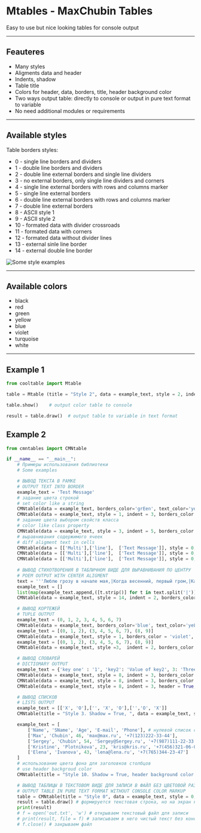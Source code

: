 # Mtables - MaxChubin Tables
Easy to use but nice looking tables for console output
***
## Feauteres
* Many styles
* Aligments data and header
* Indents, shadow
* Table title
* Colors for header, data, borders, title, header background color
* Two ways output table: directly to console or output in pure text format to variable
* No need additional modules or requirements
***
## Available styles
Table borders styles:
* 0 - single line borders and dividers
*	1 - double line borders and dividers
*	2 - double line external borders and single line dividers
*	3 - no external borders, only single line dividers and corners
*	4 - single line external borders with rows and columns marker
*	5 - single line external borders
*	6 - double line external borders with rows and columns marker
*	7 - double line external borders
*	8 - ASCII style 1
*	9 - ASCII style 2
*	10 - formated data with divider crossroads 
*	11 - formated data with corners
*	12 - formated data without divider lines
*	13 - external sinle line border
*	14 - external double line border

![Some style examples](https://downloader.disk.yandex.ru/preview/48b4da814da6b896cc516e01e30f7032d9f305a2911db6049c65017ec798e754/63c5f881/gybyRRz8-BnctoFNloBNdP2FodPtTzNE4YgOEgsKe8l3TUAOyUjC9BilNhOwmZ2dGblCZjR_f5TPO5PHmX2-AQ%3D%3D?uid=0&filename=CNMtables.png&disposition=inline&hash=&limit=0&content_type=image%2Fpng&owner_uid=0&tknv=v2&size=1872x974)


***
## Available colors
* black
* red
* green
* yellow
* blue
* violet
* turquoise
* white
***
## Example 1
```python 
from cooltable import Mtable

table = Mtable (title = "Style 2", data = example_text, style = 2, indent = 1, header = True, alignment = 'center', header_color = 'yellow', shadow_color = 'turquoise', text_color = 'green', borders_color = 'blue', title_color = 'red')

table.show()    # output color table to console

result = table.draw()  # output table to variable in text format
```

## Example 2
```python
from cmntables import CMNtable

if __name__ == "__main__":
	# Примеры использования библиотеки
	# Some examples

	# ВЫВОД ТЕКСТА В РАМКЕ
	# OUTPUT TEXT INTO BORDER
	example_text = 'Test Message'
	# задание цвета строкой
	# set color like a string
	CMNtable(data = example_text, borders_color='grEen', text_color='yeLLow').show()
	CMNtable(data = example_text, style = 1, indent = 3, borders_color = 'grEen', text_color = 'yeLLow').show()
	# задание цвета выбором свойств класса
	# color like class property
	CMNtable(data = example_text, style = 3, indent = 5, borders_color = CMNtable.COLOR_GREEN, text_color = CMNtable.COLOR_YELLOW, shadow_color = CMNtable.COLOR_BLUE).show()
	# выравнивания содержимого ячеек
	# diff aligment text in cells 
	CMNtable(data = [['Multi'],['line'],  ['Text Message']], style = 0, indent = 5, borders_color = CMNtable.COLOR_GREEN, text_color= CMNtable.COLOR_WHITE, alignment = CMNtable.ALIGMENT_LEFT, title = 'Aligment LEFT' ).show()
	CMNtable(data = [['Multi'],['line'],  ['Text Message']], style = 0, indent = 5, borders_color = CMNtable.COLOR_GREEN, text_color = CMNtable.COLOR_YELLOW, shadow_color = CMNtable.COLOR_YELLOW, alignment=CMNtable.ALIGMENT_CENTER, title = 'Aligment CENTER', title_color = CMNtable.COLOR_RED).show()
	CMNtable(data = [['Multi'],['line'],  ['Text Message']], style = 0, indent = 5, borders_color = CMNtable.COLOR_GREEN, text_color = CMNtable.COLOR_YELLOW, shadow_color = CMNtable.COLOR_GREEN, alignment = CMNtable.ALIGMENT_RIGHT, title = 'Aligment RIGHT').show()
	
	# ВЫВОД СТИХОТВОРЕНИЯ В ТАБЛИЧНОМ ВИДЕ ДЛЯ ВЫРАВНИВАНИЯ ПО ЦЕНТРУ
	# POEM OUTPUT WITH CENTER ALIGMENT
	text = '''Люблю грозу в начале мая,|Когда весенний, первый гром,|Как бы резвяся и играя,|Грохочет в небе голубом.|Гремят раскаты молодые,|Вот дождик брызнул, пыль летит,|Повисли перлы дождевые,|И солнце нити золотит.|С горы бежит  проворный,|В лесу не молкнет птичий гам,|И гам лесной и шум нагорный —|Все вторит весело громам.|Ты скажешь: ветреная Геба,|Кормя Зевесова орла,|Громокипящий кубок с неба,|Смеясь, на землю пролила.'''
	example_text = []
	list(map(example_text.append,([t.strip()] for t in text.split('|')))) # преобразуем текст в структуру: STRING --> [[...], [...], [...]]
	CMNtable(data = example_text, style = 14, indent = 2, borders_color = CMNtable.COLOR_GREEN, text_color=CMNtable.COLOR_YELLOW, alignment=CMNtable.ALIGMENT_CENTER, title = 'Автор Ф. И. Тютчев', title_color = CMNtable.COLOR_TURQUOISE, shadow_color = CMNtable.COLOR_BLACK).show()

	# ВЫВОД КОРТЕЖЕЙ
	# TUPLE OUTPUT
	example_text = (0, 1, 2, 3, 4, 5, 6, 7)
	CMNtable(data = example_text, borders_color='blue', text_color='yeLLow', title = 'Tuple output in style 0').show()
	example_text = [(0, 1, 2), (3, 4, 5, 6, 7), (8, 9)]
	CMNtable(data = example_text, style = 1, borders_color = 'violet', text_color = 'turquoise', title = 'Tuple output in style 1', title_color = 'turquoise').show()
	example_text = [(0, 1, 2), (3, 4, 5, 6, 7), (8, 9)]
	CMNtable(data = example_text, style =3,  indent = 2, borders_color = CMNtable.COLOR_GREEN, text_color = CMNtable.COLOR_RED, title = 'Tuple output in style 3. indent = 3', title_color = CMNtable.COLOR_TURQUOISE).show()

	# ВЫВОД СЛОВАРЕЙ
	# DICTIOMARY OUTPUT
	example_text = {'key one' : '1', 'key2': 'Value of key2', 3: 'Three', 4: 4}
	CMNtable(data = example_text, style = 8, indent = 3, borders_color = CMNtable.COLOR_RED, text_color = CMNtable.COLOR_YELLOW, title = 'Dict output in style 8, aligment = left (default)', title_color = CMNtable.COLOR_TURQUOISE).show()
	CMNtable(data = example_text, style = 8, indent = 3, borders_color = CMNtable.COLOR_RED, text_color = CMNtable.COLOR_YELLOW, title = 'Dict output in style 8, aligment = right', title_color = CMNtable.COLOR_TURQUOISE, alignment=CMNtable.ALIGMENT_RIGHT).show()
	CMNtable(data = example_text, style = 8, indent = 3, header = True, borders_color = CMNtable.COLOR_RED, text_color = CMNtable.COLOR_YELLOW, title = 'Dict output in style 9, aligment = center, header = True', title_color = CMNtable.COLOR_TURQUOISE, alignment=CMNtable.ALIGMENT_CENTER).show()

	# ВЫВОД СПИСКОВ
	# LISTS OUTPUT
	example_text = [['X', 'O'],['', 'X', 'O'],['','O', 'X']]
	CMNtable(title = "Style 3. Shadow = True, ", data = example_text, style = 3, indent = 2, borders_color = 'green', text_color = 'white', shadow_color = CMNtable.COLOR_BLACK).show()

	example_text = [
		['Name', 'SName', 'Age', 'E-mail', 'Phone'], # нулевой список содержит имена столбцов
		['Max', 'Chubin', 46, 'max@max.ru', '+7(123)222-33-44'], 
		['Sergey', 'Chubin', 54, 'Sergey@Sergey.ru', '+7(987)111-22-33'], 
		['Kristine', 'Plotnikova', 23, 'kris@kris.ru', '+7(456)321-06-07'], 
		['Elena', 'Ivanova', 43, 'lena@lena.ru', '+7(765)344-23-47']
	]
	# использование цвета фона для заголовков столбцов
	# use header backgroud color
	CMNtable(title = "Style 10. Shadow = True, header background color = RED", data = example_text, style = 10, header=1, indent = 5, borders_color = 'green', text_color = 'white', header_color = CMNtable.COLOR_VIOLET, header_bg_color = CMNtable.COLOR_RED, shadow_color = CMNtable.COLOR_BLACK).show()

	# ВЫВОД ТАБЛИЦЫ В ТЕКСТОВОМ ВИДЕ ДЛЯ ЗАПИСИ В ФАЙЛ БЕЗ ЦВЕТОВОЙ РАЗМЕТКИ МЕТОД DRAW()
	# OUTPUT TABLE IN PURE TEXT FORMAT WITHOUT CONSOLE COLOR MARKUP
	table = CMNtable(title = "Style 0", data = example_text, style = 0, header=1, indent = 5, borders_color='green', text_color = CMNtable.COLOR_GREEN)
	result = table.draw() # формируется текстовая строка, но на экран не выводится
	print(result)
	# f = open('out.txt', 'w') # открываем текстовый файл для записи
	# print(result, file = f) # записываем в него чистый текст без консольной цветовой разметки
	# f.close() # закрываем файл
